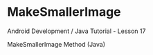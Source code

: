 # MakeSmallerImage

Android Development / Java Tutorial - Lesson 17

MakeSmallerImage Method (Java)
